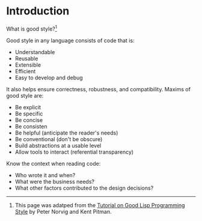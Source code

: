 # Introduction

What is good style?<a href="#footnote-1"><sup>1</sup></a>

Good style in any language consists of code that is:

* Understandable
* Reusable
* Extensible
* Efficient
* Easy to develop and debug

It also helps ensure correctness, robustness, and compatibility. Maxims of good style are:

* Be explicit
* Be specific
* Be concise
* Be consisten
* Be helpful (anticipate the reader's needs)
* Be conventional (don't be obscure)
* Build abstractions at a usable level
* Allow tools to interact (referential transparency)

Know the context when reading code:

* Who wrote it and when?
* What were the business needs?
* What other factors contributed to the design decisions?

----

<ol>
<li><a name="footnote-1">
This page was adatped from the <a href="http://norvig.com/luv-slides.ps">Tutorial on Good Lisp Programming Style</a> by Peter Norvig and Kent Pitman.
</li>
</ol>

